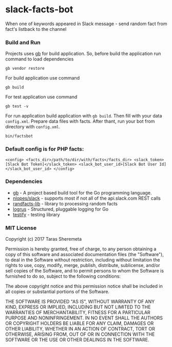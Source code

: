 # slack-facts-bot

When one of keywords appeared in Slack message - send random fact from fact's listback to the channel

### Build and Run

Projects uses [gb](https://getgb.io/) for build application. So, before build the application run command to load dependencies

    gb vendor restore

For build application use command

    gb build

For test application use command

    gb test -v

For run application build application with `gb build`. Then fill with your data `config.xml`. Prepare data files with facts. After thant, run your bot from directory with `config.xml`.

    bin/factsbot

### Default config is for PHP facts:

`<config>
    <facts_dir>/path/to/dir/with/facts</facts_dir>
    <slack_token>[Slack Bot Token]</slack_token>
    <slack_bot_user_id>[Slack Bot User Id]</slack_bot_user_id>
</config>`

### Dependencies

- [gb](https://getgb.io/) - A project based build tool for the Go programming language.
- [nlopes/slack](https://github.com/nlopes/slack) - supports most if not all of the api.slack.com REST calls
- [randfacts-lib](https://github.com/sheremetat/randfacts-lib) - library to processing random facts
- [logrus](https://github.com/Sirupsen/logrus) - Structured, pluggable logging for Go
- [testify](https://github.com/stretchr/testify) - testing library

### MIT License

Copyright (c) 2017 Taras Sheremeta

Permission is hereby granted, free of charge, to any person obtaining a copy
of this software and associated documentation files (the "Software"), to deal
in the Software without restriction, including without limitation the rights
to use, copy, modify, merge, publish, distribute, sublicense, and/or sell
copies of the Software, and to permit persons to whom the Software is
furnished to do so, subject to the following conditions:

The above copyright notice and this permission notice shall be included in all
copies or substantial portions of the Software.

THE SOFTWARE IS PROVIDED "AS IS", WITHOUT WARRANTY OF ANY KIND, EXPRESS OR
IMPLIED, INCLUDING BUT NOT LIMITED TO THE WARRANTIES OF MERCHANTABILITY,
FITNESS FOR A PARTICULAR PURPOSE AND NONINFRINGEMENT. IN NO EVENT SHALL THE
AUTHORS OR COPYRIGHT HOLDERS BE LIABLE FOR ANY CLAIM, DAMAGES OR OTHER
LIABILITY, WHETHER IN AN ACTION OF CONTRACT, TORT OR OTHERWISE, ARISING FROM,
OUT OF OR IN CONNECTION WITH THE SOFTWARE OR THE USE OR OTHER DEALINGS IN THE
SOFTWARE.